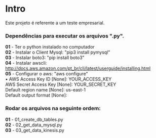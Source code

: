 <h1>Intro</h1>

Este projeto é referente a um teste empresarial.

<h3>Dependências para executar os arquivos ".py".</h3>

<b>01</b> - Ter o python instalado no computador <br>
<b>02</b> - Instalar o Client Mysql: "pip3 install pymysql"<br>
<b>03</b> - Instalar boto3: "pip install boto3"<br>
<b>04</b> - Instalar awscli: http://docs.aws.amazon.com/pt_br/cli/latest/userguide/installing.html<br>
<b>05</b> - Configurar o aws: "aws configure" <br>
  • AWS Access Key ID [None]: YOUR_ACCESS_KEY <br>
    AWS Secret Access Key [None]: YOUR_SECRET_KEY <br>
    Default region name [None]: us-east-1 <br>
    Default output format [None]:

<h3>Rodar os arquivos na seguinte ordem:</h3>

<b>01</b>  - 01_create_db_tables.py <br>
<b>02</b>  - 02_get_data_mysql.py <br>
<b>03</b>  - 03_get_data_kinesis.py <br>
